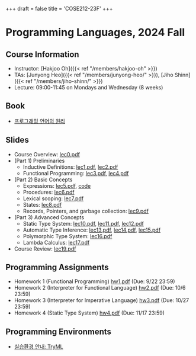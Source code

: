 +++
draft = false
title = 'COSE212-23F'
+++

# Programming Languages, 2024 Fall

## Course Information

- Instructor: [Hakjoo Oh]({{< ref "/members/hakjoo-oh" >}})
- TAs: [Junyong Heo]({{< ref "/members/junyong-heo/" >}}), [Jiho Shinn]({{< ref "/members/jiho-shinn/" >}})
- Lecture: 09:00-11:45 on Mondays and Wednesday (8 weeks)

## Book

- [프로그래밍 언어의 원리](./pl-book.pdf)

## Slides

- Course Overview: [lec0.pdf](./slides/lec0.pdf)
- (Part 1) Preliminaries
    - Inductive Definitions: [lec1.pdf](./slides/lec1.pdf), [lec2.pdf](./slides/lec2.pdf)
    - Functional Programming: [lec3.pdf](./slides/lec3.pdf), [lec4.pdf](./slides/lec4.pdf)
- (Part 2) Basic Concepts
    - Expressions: [lec5.pdf](./slides/lec5.pdf), [code](./slides/let.ml)
    - Procedures: [lec6.pdf](./slides/lec6.pdf)
    - Lexical scoping: [lec7.pdf](./slides/lec7.pdf)
    - States: [lec8.pdf](./slides/lec8.pdf)
    - Records, Pointers, and garbage collection: [lec9.pdf](./slides/lec9.pdf)
- (Part 3) Advanced Concepts
    - Static Type System: [lec10.pdf](./slides/lec10.pdf), [lec11.pdf](./slides/lec11.pdf), [lec12.pdf](./slides/lec12.pdf)
    - Automatic Type Inference: [lec13.pdf](./slides/lec13.pdf), [lec14.pdf](./slides/lec14.pdf), [lec15.pdf](./slides/lec15.pdf)
    - Polymorphic Type System: [lec16.pdf](./slides/lec16.pdf)
    - Lambda Calculus: [lec17.pdf](./slides/lec17.pdf)
- Course Review: [lec19.pdf](./slides/lec19.pdf)

## Programming Assignments
- Homework 1 (Functional Programming) [hw1.pdf](./hw/hw1.pdf) (Due: 9/22 23:59)
- Homework 2 (Interpreter for Functional Language) [hw2.pdf](./hw/hw2.pdf) (Due: 10/6 23:59)
- Homework 3 (Interpreter for Imperative Language) [hw3.pdf](./hw/hw3.pdf) (Due: 10/27 23:59)
- Homework 4 (Static Type System) [hw4.pdf](./hw/hw4.pdf) (Due: 11/17 23:59)

## Programming Environments
- [실습환경 안내: TryML](./howtotryml.pdf)


